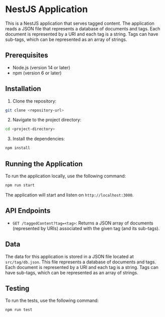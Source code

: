 # NestJS Application

This is a NestJS application that serves tagged content. The application reads a JSON file that represents a database of documents and tags. Each document is represented by a URI and each tag is a string. Tags can have sub-tags, which can be represented as an array of strings.

## Prerequisites

- Node.js (version 14 or later)
- npm (version 6 or later)

## Installation

1. Clone the repository:     
```bash
git clone <repository-url>
```
2. Navigate to the project directory:
```bash
cd <project-directory>
```
3. Install the dependencies:

```bash
npm install
```
## Running the Application

To run the application locally, use the following command:

```bash
npm run start
```
The application will start and listen on `http://localhost:3000`.

## API Endpoints

- `GET /taggedContent?tag=<tag>`: Returns a JSON array of documents (represented by URIs) associated with the given tag (and its sub-tags).

## Data

The data for this application is stored in a JSON file located at `src/tag/db.json`. This file represents a database of documents and tags. Each document is represented by a URI and each tag is a string. Tags can have sub-tags, which can be represented as an array of strings.

## Testing

To run the tests, use the following command:
    
```bash
npm run test
```
